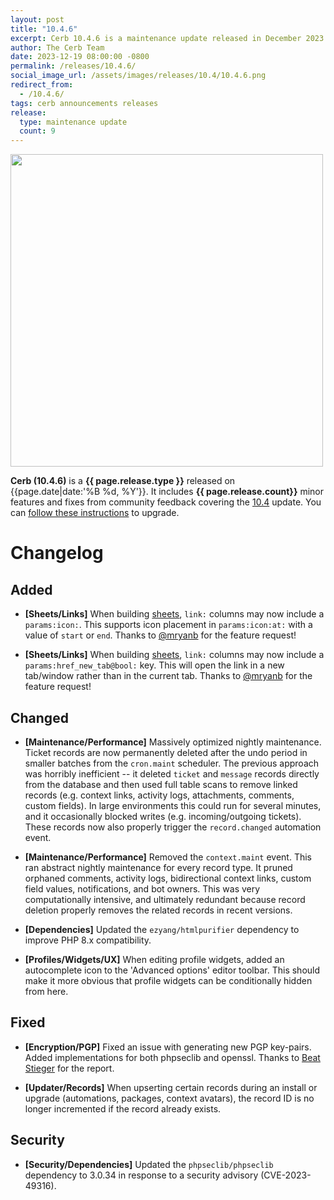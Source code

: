 ```yaml
---
layout: post
title: "10.4.6"
excerpt: Cerb 10.4.6 is a maintenance update released in December 2023 with 9 improvements from community feedback.
author: The Cerb Team
date: 2023-12-19 08:00:00 -0800
permalink: /releases/10.4.6/
social_image_url: /assets/images/releases/10.4/10.4.6.png
redirect_from:
  - /10.4.6/
tags: cerb announcements releases
release:
  type: maintenance update
  count: 9
---
```


<div class="cerb-screenshot">
<img src="{{page.social_image_url}}" class="screenshot" width="500">
</div>

**Cerb (10.4.6)** is a **{{ page.release.type }}** released on {{page.date|date:'%B %d, %Y'}}. It includes **{{ page.release.count}}** minor features and fixes from community feedback covering the [10.4](/releases/10.4/) update.  You can [follow these instructions](/docs/upgrading/) to upgrade.

# Changelog

## Added

* **[Sheets/Links]** When building [sheets](/docs/sheets/), `link:` columns may now include a `params:icon:`. This supports icon placement in `params:icon:at:` with a value of `start` or `end`. Thanks to [@mryanb](https://github.com/mryanb/) for the feature request!
  
* **[Sheets/Links]** When building [sheets](/docs/sheets/), `link:` columns may now include a `params:href_new_tab@bool:` key. This will open the link in a new tab/window rather than in the current tab. Thanks to [@mryanb](https://github.com/mryanb/) for the feature request!

## Changed

* **[Maintenance/Performance]** Massively optimized nightly maintenance. Ticket records are now permanently deleted after the undo period in smaller batches from the `cron.maint` scheduler. The previous approach was horribly inefficient -- it deleted `ticket` and `message` records directly from the database and then used full table scans to remove linked records (e.g. context links, activity logs, attachments, comments, custom fields). In large environments this could run for several minutes, and it occasionally blocked writes (e.g. incoming/outgoing tickets). These records now also properly trigger the `record.changed` automation event.

* **[Maintenance/Performance]** Removed the `context.maint` event. This ran abstract nightly maintenance for every record type. It pruned orphaned comments, activity logs, bidirectional context links, custom field values, notifications, and bot owners. This was very computationally intensive, and ultimately redundant because record deletion properly removes the related records in recent versions.

* **[Dependencies]** Updated the `ezyang/htmlpurifier` dependency to improve PHP 8.x compatibility.

* **[Profiles/Widgets/UX]** When editing profile widgets, added an autocomplete icon to the 'Advanced options' editor toolbar. This should make it more obvious that profile widgets can be conditionally hidden from here.

## Fixed

* **[Encryption/PGP]** Fixed an issue with generating new PGP key-pairs. Added implementations for both phpseclib and openssl. Thanks to [Beat Stieger](https://github.com/beatbesmer/) for the report.

* **[Updater/Records]** When upserting certain records during an install or upgrade (automations, packages, context avatars), the record ID is no longer incremented if the record already exists.

## Security

* **[Security/Dependencies]** Updated the `phpseclib/phpseclib` dependency to 3.0.34 in response to a security advisory (CVE-2023-49316).